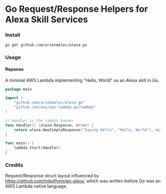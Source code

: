 # Go Request/Response Helpers for Alexa Skill Services

### Install

```console
go get github.com/arienmalec/alexa-go
```

### Usage

#### Reponse

A minimal AWS Lambda implementing "Hello, World" as an Alexa skill in Go.

```go
package main

import (
	"github.com/arienmalec/alexa-go"
	"github.com/aws/aws-lambda-go/lambda"
)

// Handler is the lambda hander
func Handler() (alexa.Response, error) {
	return alexa.NewSimpleResponse("Saying Hello", "Hello, World"), nil
}

func main() {
	lambda.Start(Handler)
}
```

### Credits

Request/Response struct layout influenced by` `https://github.com/mikeflynn/go-alexa` which was written before Go was an AWS Lambda native language.

